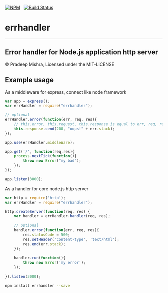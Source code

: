 [![NPM](https://nodei.co/npm/errhandler.svg?downloads=true&downloadRank=true)](https://nodei.co/npm/errhandler/)&nbsp;&nbsp;
[![Build Status](https://travis-ci.org/pradeep-mishra/errhandler.svg?branch=master)](https://travis-ci.org/pradeep-mishra/errhandler)




errhandler
==========

------------------------------------

Error handler for Node.js application http server
-------------------------------------

&copy; Pradeep Mishra, Licensed under the MIT-LICENSE

 


Example usage
-------------

As a middleware for express, connect like node framework

```javascript
var app = express();
var errHandler = require("errhandler");

// optional 
errHandler.error(function(err, req, res){
    // this.error, this.request, this.response is equal to err, req, res in arguments
    this.response.send(200, "oops!" + err.stack);
});

app.use(errHandler.middleWare);

app.get('/', function(req,res){
    process.nextTick(function(){
        throw new Error("my bad");
    });
});

app.listen(3000);

```

As a handler for core node.js http server

```javascript
var http = require('http');
var errHandler = require("errhandler");

http.createServer(function(req, res) {
    var handler = errHandler.handler(req, res);
    
    // optional 
    handler.error(function(err, req, res){
        res.statusCode = 500;
        res.setHeader('content-type', 'text/html');
        res.end(err.stack);
    });
    
    handler.run(function(){
        throw new Error('my error');
    });
    
}).listen(3000);

```





```bash
npm install errhandler --save
```
